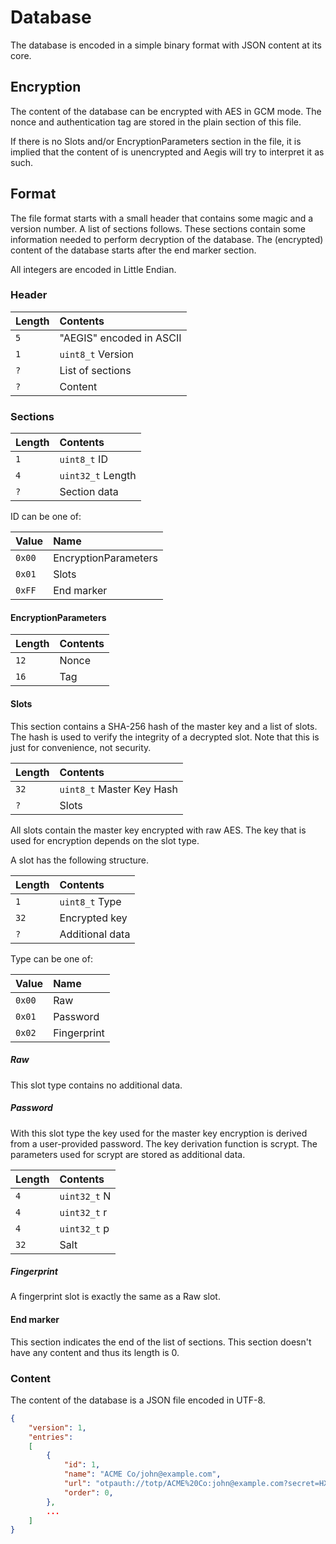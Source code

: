 # Database

The database is encoded in a simple binary format with JSON content at its core.

## Encryption

The content of the database can be encrypted with AES in GCM mode. The nonce and
authentication tag are stored in the plain section of this file.

If there is no Slots and/or EncryptionParameters section in the file, it is
implied that the content of is unencrypted and Aegis will try to interpret it as
such.

## Format

The file format starts with a small header that contains some magic and a
version number. A list of sections follows. These sections contain some
information needed to perform decryption of the database. The (encrypted)
content of the database starts after the end marker section.

All integers are encoded in Little Endian.

### Header

| Length | Contents                 |
|:-------|:-------------------------|
| `5`    | "AEGIS" encoded in ASCII |
| `1`    | `uint8_t` Version        |
| `?`    | List of sections         |
| `?`    | Content                  |

### Sections

| Length | Contents          |
|:-------|:------------------|
| `1`    | `uint8_t` ID      |
| `4`    | `uint32_t` Length |
| `?`    | Section data      |

ID can be one of:

| Value  | Name                 |
|:-------|:---------------------|
| `0x00` | EncryptionParameters |
| `0x01` | Slots                |
| `0xFF` | End marker           |

#### EncryptionParameters

| Length | Contents |
|:-------|:---------|
| `12`   | Nonce    |
| `16`   | Tag      |

#### Slots

This section contains a SHA-256 hash of the master key and a list of slots. The
hash is used to verify the integrity of a decrypted slot. Note that this is just
for convenience, not security.

| Length | Contents                  |
|:-------|:--------------------------|
| `32`   | `uint8_t` Master Key Hash |
| `?`    | Slots                     |

All slots contain the master key encrypted with raw AES. The key that is used for
encryption depends on the slot type.

A slot has the following structure.

| Length | Contents            |
|:-------|:--------------------|
| `1`    | `uint8_t` Type      |
| `32`   | Encrypted key       |
| `?`    | Additional data     |

Type can be one of:

| Value  | Name        |
|:-------|:------------|
| `0x00` | Raw         |
| `0x01` | Password    |
| `0x02` | Fingerprint |

##### Raw

This slot type contains no additional data.

##### Password

With this slot type the key used for the master key encryption is derived from a
user-provided password. The key derivation function is scrypt. The parameters
used for scrypt are stored as additional data.

| Length | Contents     |
|:-------|:-------------|
| `4`    | `uint32_t` N |
| `4`    | `uint32_t` r |
| `4`    | `uint32_t` p |
| `32`   | Salt         |

##### Fingerprint

A fingerprint slot is exactly the same as a Raw slot.

#### End marker

This section indicates the end of the list of sections. This section doesn't
have any content and thus its length is 0.

### Content

The content of the database is a JSON file encoded in UTF-8.

```json
{
    "version": 1,
    "entries":
    [
        {
            "id": 1,
            "name": "ACME Co/john@example.com",
            "url": "otpauth://totp/ACME%20Co:john@example.com?secret=HXDMVJECJJWSRB3HWIZR4IFUGFTMXBOZ&issuer=ACME%20Co&algorithm=SHA1&digits=6&period=30",
            "order": 0,
        },
        ...
    ]
}
```
